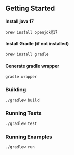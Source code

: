 ## Getting Started


#### Install java 17
   ```bash
   brew install openjdk@17
   ```

#### Install Gradle (if not installed)
   ```bash 
   brew install gradle
   ```

#### Generate gradle wrapper
   ```bash 
   gradle wrapper
   ``` 

### Building

```bash
./gradlew build
```

### Running Tests

```bash
./gradlew test
```

### Running Examples

```bash
./gradlew run
